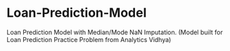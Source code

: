 # Loan-Prediction-Model
Loan Prediction Model with Median/Mode NaN Imputation. (Model built for Loan Prediction Practice Problem from Analytics Vidhya)

